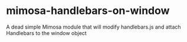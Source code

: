 mimosa-handlebars-on-window
===========================

A dead simple Mimosa module that will modify handlebars.js and attach Handlebars to the window object
